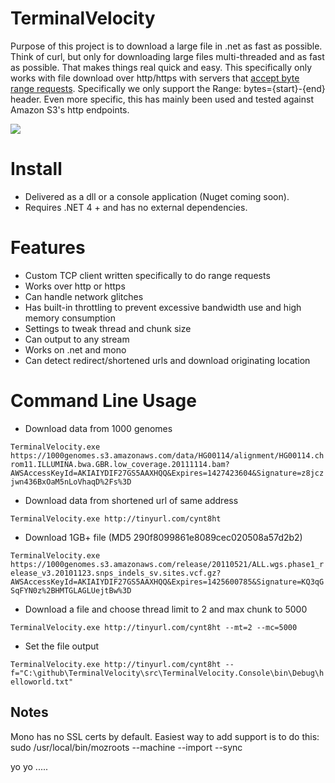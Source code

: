 TerminalVelocity
================

Purpose of this project is to download a large file in .net as fast as possible. Think of curl, but only for downloading large files multi-threaded and as fast as possible.
That makes things real quick and easy.
 This specifically only works with file download over http/https with servers that [accept byte range requests](http://www.w3.org/Protocols/rfc2616/rfc2616-sec14.html). Specifically we only support the Range: bytes={start}-{end} header.  Even more specific, this has mainly been used and tested against Amazon S3's http endpoints.

![](http://www.marerico.com/moviepictures/Terminal_Velocity.jpg)

# Install #

- Delivered as a dll or a console application (Nuget coming soon).  
- Requires .NET 4 + and has no external dependencies.

# Features #


- Custom TCP client written specifically to do range requests
- Works over http or https
- Can handle network glitches
- Has built-in throttling to prevent excessive bandwidth use and high memory consumption
- Settings to tweak thread and chunk size
- Can output to any stream
- Works on .net and mono
- Can detect redirect/shortened urls and download originating location

# Command Line Usage #

- Download data from 1000 genomes

`TerminalVelocity.exe https://1000genomes.s3.amazonaws.com/data/HG00114/alignment/HG00114.chrom11.ILLUMINA.bwa.GBR.low_coverage.20111114.bam?AWSAccessKeyId=AKIAIYDIF27GS5AAXHQQ&Expires=1427423604&Signature=z8jczjwn436BxOaM5nLoVhaqD%2Fs%3D`

- Download data from shortened url of same address

`TerminalVelocity.exe http://tinyurl.com/cynt8ht`


- Download 1GB+ file (MD5 290f8099861e8089cec020508a57d2b2)

`TerminalVelocity.exe https://1000genomes.s3.amazonaws.com/release/20110521/ALL.wgs.phase1_release_v3.20101123.snps_indels_sv.sites.vcf.gz?AWSAccessKeyId=AKIAIYDIF27GS5AAXHQQ&Expires=1425600785&Signature=KQ3qGSqFYN0z%2BHMTGLAGLUejtBw%3D`

- Download a file and choose thread limit to 2 and max chunk to 5000

`TerminalVelocity.exe http://tinyurl.com/cynt8ht --mt=2 --mc=5000`

- Set the file output

`TerminalVelocity.exe http://tinyurl.com/cynt8ht --f="C:\github\TerminalVelocity\src\TerminalVelocity.Console\bin\Debug\helloworld.txt" `

## Notes ##
Mono has no SSL certs by default.  Easiest way to add support is to do this:
sudo /usr/local/bin/mozroots --machine --import --sync

yo yo .....








